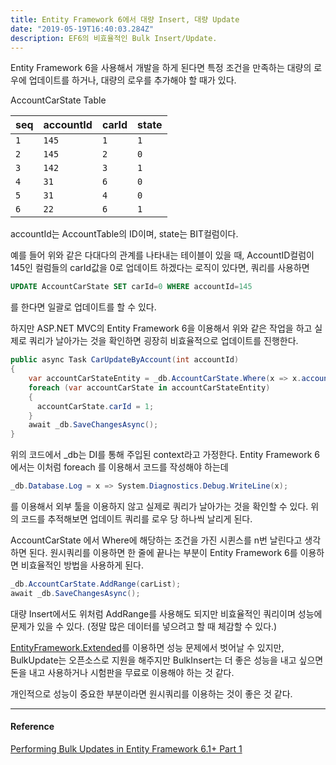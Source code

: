 ```yaml
---
title: Entity Framework 6에서 대량 Insert, 대량 Update
date: "2019-05-19T16:40:03.284Z"
description: EF6의 비효율적인 Bulk Insert/Update.
---
```


Entity Framework 6을 사용해서 개발을 하게 된다면 특정 조건을 만족하는 대량의 로우에 업데이트를 하거나, 대량의 로우를 추가해야 할 때가 있다.

AccountCarState Table

| seq | accountId | carId | state |
| --- | --- | --- | --- |
| `1` | `145` | `1` | `1` |
| `2` | `145` | `2` | `0` |
| `3` | `142` | `3` | `1` |
| `4` | `31` | `6` | `0` |
| `5` | `31` | `4` | `0` |
| `6` | `22` | `6` | `1` |

accountId는 AccountTable의 ID이며, state는 BIT컬럼이다.

예를 들어 위와 같은 다대다의 관계를 나타내는 테이블이 있을 때, AccountID컬럼이 145인 컬럼들의 carId값을 0로 업데이트 하겠다는 로직이 있다면, 쿼리를 사용하면

```sql
UPDATE AccountCarState SET carId=0 WHERE accountId=145
```

를 한다면 일괄로 업데이트를 할 수 있다.

하지만 ASP.NET MVC의 Entity Framework 6을 이용해서 위와 같은 작업을 하고 실제로 쿼리가 날아가는 것을 확인하면 굉장히 비효율적으로 업데이트를 진행한다.

```csharp
public async Task CarUpdateByAccount(int accountId)
{
    var accountCarStateEntity = _db.AccountCarState.Where(x => x.accountId == accountId);
    foreach (var accountCarState in accountCarStateEntity)
    {
      accountCarState.carId = 1;
    }
    await _db.SaveChangesAsync();
}

```

위의 코드에서 _db는 DI를 통해 주입된 context라고 가정한다. Entity Framework 6에서는 이처럼 foreach 를 이용해서 코드를 작성해야 하는데

```csharp
_db.Database.Log = x => System.Diagnostics.Debug.WriteLine(x);
```

를 이용해서 외부 툴을 이용하지 않고 실제로 쿼리가 날아가는 것을 확인할 수 있다. 위의 코드를 추적해보면 업데이트 쿼리를 로우 당 하나씩 날리게 된다.

AccountCarState 에서 Where에 해당하는 조건을 가진 시퀸스를 n번 날린다고 생각하면 된다. 원시쿼리를 이용하면 한 줄에 끝나는 부분이 Entity Framework 6를 이용하면 비효율적인 방법을 사용하게 된다.

```csharp
_db.AccountCarState.AddRange(carList);
await _db.SaveChangesAsync();
```

대량 Insert에서도 위처럼 AddRange를 사용해도 되지만 비효율적인 쿼리이며 성능에 문제가 있을 수 있다. (정말 많은 데이터를 넣으려고 할 때 체감할 수 있다.)

[EntityFramework.Extended](https://github.com/zzzprojects/EntityFramework.Extended)를 이용하면 성능 문제에서 벗어날 수 있지만, BulkUpdate는 오픈소스로 지원을 해주지만 BulkInsert는 더 좋은 성능을 내고 싶으면 돈을 내고 사용하거나 시험판을 무료로 이용해야 하는 것 같다.

개인적으로 성능이 중요한 부분이라면 원시쿼리를 이용하는 것이 좋은 것 같다.

---
#### Reference

[Performing Bulk Updates in Entity Framework 6.1+ Part 1](https://www.seguetech.com/performing-bulk-updatesentity-framework-6-1/)
